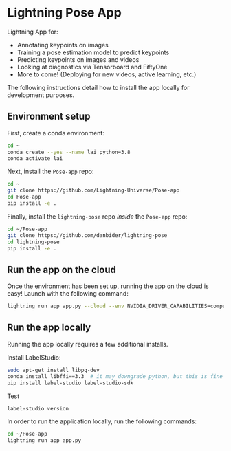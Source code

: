 # Lightning Pose App

Lightning App for:
* Annotating keypoints on images
* Training a pose estimation model to predict keypoints
* Predicting keypoints on images and videos
* Looking at diagnostics via Tensorboard and FiftyOne
* More to come! (Deploying for new videos, active learning, etc.)

The following instructions detail how to install the app locally for development purposes.

## Environment setup 

First, create a conda environment:
```bash
cd ~
conda create --yes --name lai python=3.8
conda activate lai
```

Next, install the `Pose-app` repo:
```bash
cd ~
git clone https://github.com/Lightning-Universe/Pose-app
cd Pose-app
pip install -e .
```

Finally, install the `lightning-pose` repo _inside_ the `Pose-app` repo:

```bash
cd ~/Pose-app
git clone https://github.com/danbider/lightning-pose
cd lightning-pose
pip install -e .
```

## Run the app on the cloud
Once the environment has been set up, running the app on the cloud is easy! Launch with the
following command:
```bash
lightning run app app.py --cloud --env NVIDIA_DRIVER_CAPABILITIES=compute,utility,video
```

## Run the app locally
Running the app locally requires a few additional installs.

Install LabelStudio:
<!-- ```bash
(lai) $ virtualenv ~/venv-label-studio 
(lai) $ source ~/venv-label-studio/bin/activate; which python; python -m pip install label-studio label-studio-sdk; deactivate
(lai) $ source ~/venv-label-studio/bin/activate; python -m pip install -e .; deactivate -->
<!-- ``` -->

```bash
sudo apt-get install libpq-dev
conda install libffi==3.3  # it may downgrade python, but this is fine
pip install label-studio label-studio-sdk
```
Test
```bash
label-studio version
```

<!-- ```bash
sudo apt-get install libpq-dev
(lai) $ virtualenv ~/venv-label-studio 
(lai) $ source ~/venv-label-studio/bin/activate; which python; python -m pip install label-studio label-studio-sdk; deactivate
(lai) $ source ~/venv-label-studio/bin/activate; python -m pip install -e .; deactivate
``` -->

<!-- Test:
```bash
(lai) $ source ~/venv-label-studio/bin/activate; label-studio version; deactivate
``` -->

In order to run the application locally, run the following commands:

```bash
cd ~/Pose-app
lightning run app app.py
```
